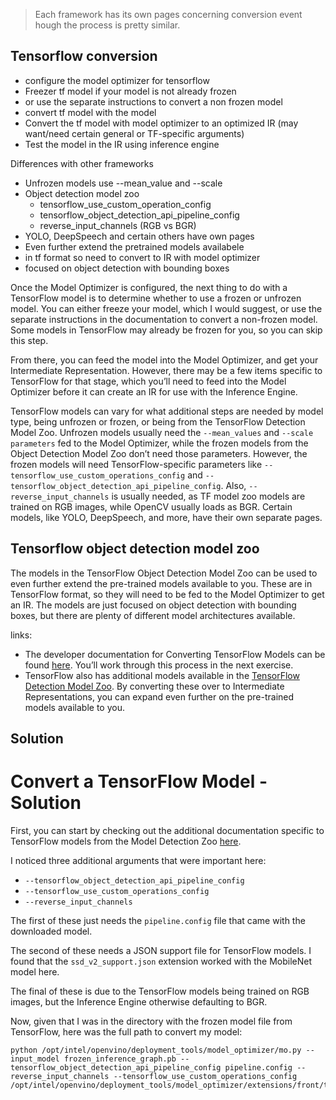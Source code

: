 > Each framework has its own pages concerning conversion event hough the process is pretty similar.

## Tensorflow conversion
- configure the model optimizer for tensorflow
- Freezer tf model if your model is not already frozen
- or use the separate instructions to convert a non frozen model
- convert tf model with the model
- Convert the tf model with model optimizer to an optimized IR (may want/need certain general or TF-specific arguments)
- Test the model in the IR using inference engine

Differences with other frameworks

- Unfrozen models use --mean_value and --scale
- Object detection model zoo
  - tensorflow_use_custom_operation_config
  - tensorflow_object_detection_api_pipeline_config
  - reverse_input_channels (RGB vs BGR)
- YOLO, DeepSpeech and certain others have own pages
- Even further extend the pretrained models availabele
- in tf format so need to convert to IR with model optimizer
- focused on object detection with bounding boxes

Once the Model Optimizer is configured, the next thing to do with a TensorFlow model is to determine whether to use a frozen or unfrozen model. You can either freeze your model, which I would suggest, or use the separate instructions in the documentation to convert a non-frozen model. Some models in TensorFlow may already be frozen for you, so you can skip this step.

From there, you can feed the model into the Model Optimizer, and get your Intermediate Representation. However, there may be a few items specific to TensorFlow for that stage, which you’ll need to feed into the Model Optimizer before it can create an IR for use with the Inference Engine.

TensorFlow models can vary for what additional steps are needed by model type, being unfrozen or frozen, or being from the TensorFlow Detection Model Zoo. Unfrozen models usually need the `--mean_values` and `--scale parameters` fed to the Model Optimizer, while the frozen models from the Object Detection Model Zoo don’t need those parameters. However, the frozen models will need TensorFlow-specific parameters like `--tensorflow_use_custom_operations_config` and `--tensorflow_object_detection_api_pipeline_config`. Also, `--reverse_input_channels` is usually needed, as TF model zoo models are trained on RGB images, while OpenCV usually loads as BGR. Certain models, like YOLO, DeepSpeech, and more, have their own separate pages.

## Tensorflow object detection model zoo
The models in the TensorFlow Object Detection Model Zoo can be used to even further extend the pre-trained models available to you. These are in TensorFlow format, so they will need to be fed to the Model Optimizer to get an IR. The models are just focused on object detection with bounding boxes, but there are plenty of different model architectures available.

links:
- The developer documentation for Converting TensorFlow Models can be found [here](https://docs.openvinotoolkit.org/2019_R3/_docs_MO_DG_prepare_model_convert_model_Convert_Model_From_TensorFlow.html). You’ll work through this process in the next exercise.
- TensorFlow also has additional models available in the [TensorFlow Detection Model Zoo](https://github.com/tensorflow/models/blob/master/research/object_detection/g3doc/detection_model_zoo.md). By converting these over to Intermediate Representations, you can expand even further on the pre-trained models available to you.

## Solution

# Convert a TensorFlow Model - Solution

First, you can start by checking out the additional documentation specific to TensorFlow
models from the Model Detection Zoo [here](https://docs.openvinotoolkit.org/latest/_docs_MO_DG_prepare_model_convert_model_tf_specific_Convert_Object_Detection_API_Models.html).

I noticed three additional arguments that were important here:

- `--tensorflow_object_detection_api_pipeline_config`
- `--tensorflow_use_custom_operations_config`
- `--reverse_input_channels`

The first of these just needs the `pipeline.config` file that came with the downloaded model.

The second of these needs a JSON support file for TensorFlow models. I found that the
`ssd_v2_support.json` extension worked with the MobileNet model here.

The final of these is due to the TensorFlow models being trained on RGB images, but the
Inference Engine otherwise defaulting to BGR.

Now, given that I was in the directory with the frozen model file from TensorFlow, here was the 
full path to convert my model:

```
python /opt/intel/openvino/deployment_tools/model_optimizer/mo.py --input_model frozen_inference_graph.pb --tensorflow_object_detection_api_pipeline_config pipeline.config --reverse_input_channels --tensorflow_use_custom_operations_config /opt/intel/openvino/deployment_tools/model_optimizer/extensions/front/tf/ssd_v2_support.json
```